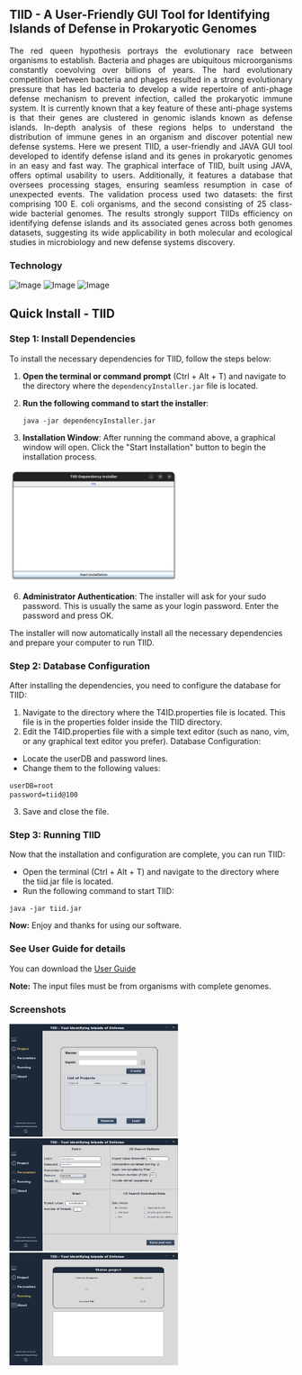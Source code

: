## TIID - A User-Friendly GUI Tool for Identifying Islands of Defense in Prokaryotic Genomes
<p align="justify">The red queen hypothesis portrays the evolutionary race between organisms to establish. Bacteria and phages are ubiquitous microorganisms constantly coevolving over billions of years. The hard evolutionary competition between bacteria and phages resulted in a strong evolutionary pressure that has led bacteria to develop a wide repertoire of anti-phage defense mechanism to prevent infection, called the prokaryotic immune system. It is currently known that a key feature of these anti-phage systems is that their genes are clustered in genomic islands known as defense islands. In-depth analysis of these regions helps to understand the distribution of immune genes in an organism and discover potential new defense systems. Here we present TIID, a user-friendly and JAVA GUI tool developed to identify defense island and its genes in prokaryotic genomes in an easy and fast way. The graphical interface of TIID, built using JAVA, offers optimal usability to users. Additionally, it features a database that oversees processing stages, ensuring seamless resumption in case of unexpected events. The validation process used two datasets: the first comprising 100 E. coli organisms, and the second consisting of 25 class-wide bacterial genomes. The results strongly support TIIDs efficiency on identifying defense islands and its associated genes across both genomes datasets, suggesting its wide applicability in both molecular and ecological studies in microbiology and new defense systems discovery.</p>

### Technology
<image src="https://github.com/allanverasce/allanverasce/assets/25986290/e9eef5db-3d9e-419d-bc31-c29c16076146" alt="Image" width="80"/>
<image src="https://github.com/allanverasce/allanverasce/assets/25986290/3f178481-786d-4e6f-b46f-7e10732e9ca8" alt="Image" width="80"/>
<image src="https://github.com/allanverasce/allanverasce/assets/25986290/edfd02bc-1396-47a8-886f-c52d10508b0d" alt="Image" width="80"/>

## Quick Install - TIID

### Step 1: Install Dependencies

To install the necessary dependencies for TIID, follow the steps below:

1. **Open the terminal or command prompt** (Ctrl + Alt + T) and navigate to the directory where the `dependencyInstaller.jar` file is located.

2. **Run the following command to start the installer**:

   ```
   java -jar dependencyInstaller.jar
   ```
4. **Installation Window**: After running the command above, a graphical window will open. Click the "Start Installation" button to begin the installation process.

<img src="screenshots/DependencyInstaller.png" alt="TIIDDependencyInstaller" width="300" height="200" />

6. **Administrator Authentication**: The installer will ask for your sudo password. This is usually the same as your login password. Enter the password and press OK.

The installer will now automatically install all the necessary dependencies and prepare your computer to run TIID.

### Step 2: Database Configuration
After installing the dependencies, you need to configure the database for TIID:
1. Navigate to the directory where the T4ID.properties file is located. This file is in the properties folder inside the TIID directory.
2. Edit the T4ID.properties file with a simple text editor (such as nano, vim, or any graphical text editor you prefer).
Database Configuration:
- Locate the userDB and password lines.
- Change them to the following values:
```
userDB=root
password=tiid@100
```
3. Save and close the file.

### Step 3: Running TIID
Now that the installation and configuration are complete, you can run TIID:
- Open the terminal (Ctrl + Alt + T) and navigate to the directory where the tiid.jar file is located.
- Run the following command to start TIID:
```
java -jar tiid.jar
```
**Now:** Enjoy and thanks for using our software.


### See User Guide for details
 You can download the [User Guide](doc/TIID_UserGuide.pdf) 

**Note:** The input files must be from organisms with complete genomes.

### Screenshots
<img src="screenshots/Fig1.png" alt="MainWindow" width="300" height="200" /> <img src="screenshots/Fig2.png" alt="ParameterWindow" width="300" height="200" /> <img src="screenshots/Fig3.png" alt="LogWindow" width="300" height="200" /> 
